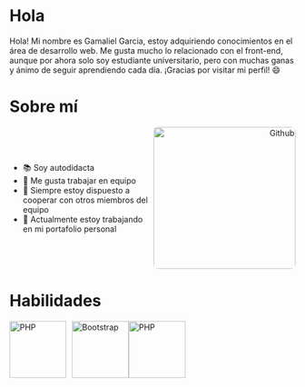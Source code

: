 # Hola <Desarrolladores/>

Hola! Mi nombre es Gamaliel Garcia, estoy adquiriendo conocimientos en el área de desarrollo web. Me gusta mucho lo relacionado con el front-end, aunque por ahora solo soy estudiante universitario, pero con muchas ganas y ánimo de seguir aprendiendo cada día. ¡Gracias por visitar mi perfil! 😄

# Sobre mí

<div style="display: flex; align-items: center;">
  <div style="flex: 1;">
    <ul>
      <li>📚 Soy autodidacta</li>
      <li>🤝 Me gusta trabajar en equipo</li>
      <li>🤝 Siempre estoy dispuesto a cooperar con otros miembros del equipo</li>
      <li>🔭 Actualmente estoy trabajando en mi portafolio personal</li>
    </ul>
  </div>
  <div style="flex: 1; text-align: right;">
    <img src="https://raw.githubusercontent.com/onimur/.github/master/.resources/git-header.svg" alt="Github" width="250" style="border-radius: 8px;">
  </div>
</div>

# Habilidades

<div style="display: flex; align-items: center;">
  <img src="https://www.php.net/manual/es/images/c0d23d2d6769e53e24a1b3136c064577-php_logo.png" alt="PHP" width="100" style="margin-right: 10px;">
  <img src="https://bootscore.me/wp-content/uploads/2023/06/bootscore-5.3.0.webp" alt="Bootstrap" width="100">
  <img src="https://media.licdn.com/dms/image/D4E12AQFfe1nZbaWdMw/article-cover_image-shrink_720_1280/0/1698604163003?e=2147483647&v=beta&t=rtD52hfy37nFVmc4_MXfnflV6C-ke773W70SYJLoWRc" alt="PHP" width="100" style="margin-right: 10px;">
</div>

